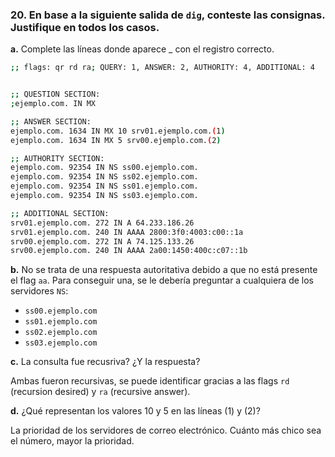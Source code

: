 ### 20. En base a la siguiente salida de ```dig```, conteste las consignas. Justifique en todos los casos.

<b>a.</b> Complete las líneas donde aparece _ con el registro correcto.

```bash
;; flags: qr rd ra; QUERY: 1, ANSWER: 2, AUTHORITY: 4, ADDITIONAL: 4


;; QUESTION SECTION:
;ejemplo.com. IN MX

;; ANSWER SECTION:
ejemplo.com. 1634 IN MX 10 srv01.ejemplo.com.(1)
ejemplo.com. 1634 IN MX 5 srv00.ejemplo.com.(2)

;; AUTHORITY SECTION:
ejemplo.com. 92354 IN NS ss00.ejemplo.com.
ejemplo.com. 92354 IN NS ss02.ejemplo.com.
ejemplo.com. 92354 IN NS ss01.ejemplo.com.
ejemplo.com. 92354 IN NS ss03.ejemplo.com.

;; ADDITIONAL SECTION:
srv01.ejemplo.com. 272 IN A 64.233.186.26
srv01.ejemplo.com. 240 IN AAAA 2800:3f0:4003:c00::1a
srv00.ejemplo.com. 272 IN A 74.125.133.26
srv00.ejemplo.com. 240 IN AAAA 2a00:1450:400c:c07::1b
```

<b>b.</b> No se trata de una respuesta autoritativa debido a que no está presente el flag ```aa```. Para conseguir una, se le debería preguntar a cualquiera de los servidores ```NS```:

- ```ss00.ejemplo.com```
- ```ss01.ejemplo.com```
- ```ss02.ejemplo.com```
- ```ss03.ejemplo.com```

<b>c.</b> La consulta fue recusriva? ¿Y la respuesta?

Ambas fueron recursivas, se puede identificar gracias a las flags ```rd``` (recursion desired) y ```ra``` (recursive answer).

<b>d.</b> ¿Qué representan los valores 10 y 5 en las líneas (1) y (2)?

La prioridad de los servidores de correo electrónico. Cuánto más chico sea el número, mayor la prioridad.